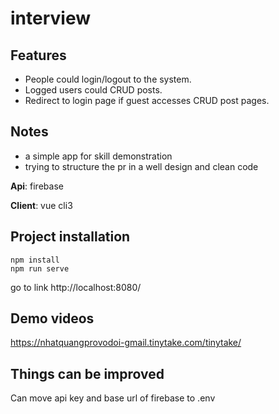 # interview

## Features
- People could login/logout to the system.
- Logged users could CRUD posts.
- Redirect to login page if guest accesses CRUD post pages.

## Notes
- a simple app for skill demonstration
- trying to structure the pr in a well design and clean code

**Api**: firebase

**Client**: vue cli3 
## Project installation
```
npm install
npm run serve
```
go to link http://localhost:8080/
## Demo videos
https://nhatquangprovodoi-gmail.tinytake.com/tinytake/
## Things can be improved
Can move api key and base url of firebase to .env
